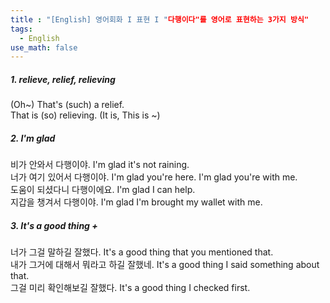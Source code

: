 ```yaml
---
title : "[English] 영어회화 I 표현 I "다행이다"를 영어로 표현하는 3가지 방식"
tags:
  - English
use_math: false
---
```


##### 1. relieve, relief, relieving
(Oh~) That's (such) a relief.  
That is (so) relieving.  (It is, This is ~)

##### 2. I'm glad
비가 안와서 다행이야. I'm glad it's not raining.  
너가 여기 있어서 다행이야. I'm glad you're here. I'm glad you're with me.  
도움이 되셨다니 다행이에요. I'm glad I can help.  
지갑을 챙겨서 다행이야. I'm glad I'm brought my wallet with me.  

##### 3. It's a good thing +  
너가 그걸 말하길 잘했다. It's a good thing that you mentioned that.  
내가 그거에 대해서 뭐라고 하길 잘했네. It's a good thing I said something about that.  
그걸 미리 확인해보길 잘했다. It's a good thing I checked first.  
